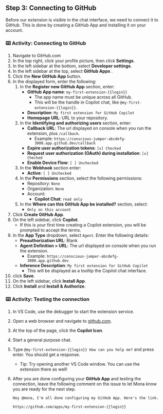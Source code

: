 ## Step 3: Connecting to GitHub

Before our extension is visible in the chat interface, we need to connect it to GitHub.
This is done by creating a GitHub App and installing it on your account.

<!-- Insert theory here that supports the course -->

### :keyboard: Activity: Connecting to GitHub

1. Navigate to GitHub.com
1. In the top right, click your profile picture, then click **Settings**.
1. In the left sidebar at the bottom, select **Developer settings**.
1. In the left sidebar at the top, select **GitHub Apps** .
1. Click the **New GitHub App** button.
1. In the displayed form, enter the following:
   1. In the **Register new GitHub App** section, enter:
      - **GitHub App name**: `my-first-extension-{{login}}`
        - The app name must be unique across all GitHub.
        - This will be the handle in Copilot chat, like `@my-first-extension-{{login}}`.
      - **Description**: `My first extension for GitHub Copilot`
      - **Homepage URL**: URL to your repository.
   1. In the **Identifying and authorizing users** section, enter:
      - **Callback URL**: The url displayed on console when you run the extension, plus `/callback`.
        - Example: `https://conscious-jumper-abcdefg-3000.app.github.dev/callback`
      - **Expire user authorization tokens**: `[x] Checked`
      - **Request user authorization (OAuth) during installation**: `[x] Checked`
      - **Enable Device Flow**: `[ ] Unchecked`
   1. In the **Webhook** section enter:
      - **Active**: `[ ] Unchecked`
   1. In the **Permissions** section, select the following permissions:
      - Repository: `None`
      - Organization: `None`
      - Account:
        - **Copilot Chat**: `read only`
   1. In the **Where can this GitHub App be installed?** section, select:
      - `Only on this account`
1. Click **Create GitHub App**.
1. On the left sidebar, click **Copilot**.
   - If this is your first time creating a Copilot extension, you will be prompted to accept the terms.
1. In the **App Type** dropdown, select `Agent`. Enter the following details:
   - **Preauthorization URL**: Blank
   - **Agent Definition > URL**: The url displayed on console when you run the extension.
     - Example: `https://conscious-jumper-abcdefg-3000.app.github.dev`
   - **Inference Description**: `My first extension for GitHub Copilot`
     - This will be displayed as a tooltip the Copilot chat interface.
1. click **Save**.
1. On the left sidebar, click **Install App**.
1. Click **Install** and **Install & Authorize**.

### :keyboard: Activity: Testing the connection

1. In VS Code, use the debugger to start the extension service.
1. Open a web browser and navigate to [github.com](https://github.com).
1. At the top of the page, click the **Copilot Icon**.
1. Start a general purpose chat.
1. Type `@my-first-extension-{{login}} How can you help me?` and press enter. You should get a response.
   - Tip: Try opening another VS Code window. You can use the extension there as well!
1. After you are done configuring your **GitHub App** and testing the connection, leave the following comment on the issue to let Mona know you are ready for the next step.

   ```markdown
   Hey @mona, I'm all done configuring my GitHub App. Here's the link. What's next?

   https://github.com/apps/my-first-extension-{{login}}
   ```

